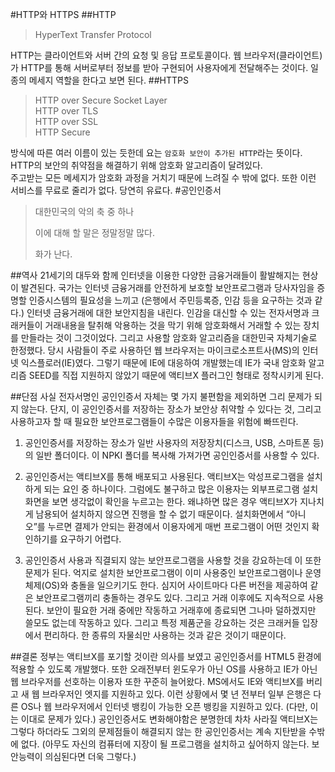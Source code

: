 #HTTP와 HTTPS
##HTTP
>HyperText Transfer Protocol

HTTP는 클라이언트와 서버 간의 요청 및 응답 프로토콜이다. 웹 브라우저(클라이언트)가 HTTP를 통해 서버로부터 정보를 받아 구현되어 사용자에게 전달해주는 것이다. 일종의 메세지 역할을 한다고 보면 된다.
##HTTPS
>HTTP over Secure Socket Layer  
>HTTP over TLS  
>HTTP over SSL  
>HTTP Secure

방식에 따른 여러 이름이 있는 듯한데 요는 `암호화 보안이 추가된 HTTP`라는 뜻이다. HTTP의 보안의 취약점을 해결하기 위해 암호화 알고리즘이 달려있다.  
주고받는 모든 메세지가 암호화 과정을 거치기 때문에 느려질 수 밖에 없다. 또한 이런 서비스를 무료로 줄리가 없다. 당연히 유료다.
#공인인증서
>대한민국의 악의 축 중 하나
>
>이에 대해 할 말은 정말정말 많다.
>
>화가 난다.

##역사
21세기의 대두와 함께 인터넷을 이용한 다양한 금융거래들이 활발해지는 현상이 발견된다. 국가는 인터넷 금융거래를 안전하게 보호할 보안프로그램과 당사자임을 증명할 인증시스템의 필요성을 느끼고 (은행에서 주민등록증, 인감 등을 요구하는 것과 같다.) 인터넷 금융거래에 대한 보안지침을 내린다. 인감을 대신할 수 있는 전자서명과 크래커들이 거래내용을 탈취해 악용하는 것을 막기 위해 암호화해서 거래할 수 있는 장치를 만들라는 것이 그것이었다. 그리고 사용할 암호화 알고리즘을 대한민국 자체기술로 한정했다. 당시 사람들이 주로 사용하던 웹 브라우저는 마이크로소프트사(MS)의 인터넷 익스플로러(IE)였다. 그렇기 때문에 IE에 대응하여 개발했는데 IE가 국내 암호화 알고리즘 SEED를 직접 지원하지 않았기 때문에 액티브X 플러그인 형태로 정착시키게 된다.

##단점
사실 전자서명인 공인인증서 자체는 몇 가지 불편함을 제외하면 그리 문제가 되지 않는다. 단지, 이 공인인증서를 저장하는 장소가 보안상 취약할 수 있다는 것, 그리고 사용하고자 할 때 필요한 보안프로그램들이 수많은 이용자들을 위험에 빠뜨린다.

1. 공인인증서를 저장하는 장소가 일반 사용자의 저장장치(디스크, USB, 스마트폰 등)의 일반 폴더이다. 이 NPKI 폴더를 복사해 가져가면 공인인증서를 사용할 수 있다.

2. 공인인증서는 액티브X를 통해 배포되고 사용된다. 액티브X는 악성프로그램을 설치하게 되는 요인 중 하나이다. 그럼에도 불구하고 많은 이용자는 외부프로그램 설치화면을 보면 생각없이 확인을 누르고는 한다. 왜냐하면 많은 경우 액티브X가 지나치게 남용되어 설치하지 않으면 진행을 할 수 없기 때문이다. 설치화면에서 “아니오”를 누르면 결제가 안되는 환경에서 이용자에게 매번 프로그램이 어떤 것인지 확인하기를 요구하기 어렵다.

3. 공인인증서 사용과 직결되지 않는 보안프로그램을 사용할 것을 강요하는데 이 또한 문제가 된다. 억지로 설치한 보안프로그램이 이미 사용중인 보안프로그램이나 운영체제(OS)와 충돌을 일으키기도 한다. 심지어 사이트마다 다른 버전을 제공하여 같은 보안프로그램끼리 충돌하는 경우도 있다. 그리고 거래 이후에도 지속적으로 사용된다. 보안이 필요한 거래 중에만 작동하고 거래후에 종료되면 그나마 덜하겠지만 쓸모도 없는데 작동하고 있다. 그리고 특정 제품군을 강요하는 것은 크래커들 입장에서 편리하다. 한 종류의 자물쇠만 사용하는 것과 같은 것이기 때문이다.

##결론
정부는 액티브X를 포기할 것이란 의사를 보였고 공인인증서를 HTML5 환경에 적용할 수 있도록 개발했다.  또한 오래전부터 윈도우가 아닌 OS를 사용하고 IE가 아닌 웹 브라우저를 선호하는 이용자 또한 꾸준히 늘어왔다. MS에서도 IE와 액티브X를 버리고 새 웹 브라우저인 엣지를 지원하고 있다. 이런 상황에서 몇 년 전부터 일부 은행은 다른 OS나 웹 브라우저에서 인터넷 뱅킹이 가능한 오픈 뱅킹을 지원하고 있다. (다만, 이는 이대로 문제가 있다.) 공인인증서도 변화해야함은 분명한데 차차 사라질 액티브X는 그렇다 하더라도 그외의 문제점들이 해결되지 않는 한 공인인증서는 계속 지탄받을 수밖에 없다. (아무도 자신의 컴퓨터에 지장이 될 프로그램을 설치하고 싶어하지 않는다. 보안능력이 의심된다면 더욱 그렇다.)